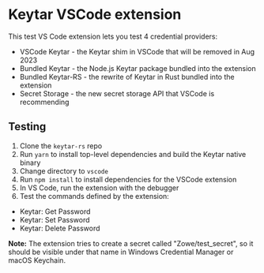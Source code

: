 # Keytar VSCode extension

This test VS Code extension lets you test 4 credential providers:
* VSCode Keytar - the Keytar shim in VSCode that will be removed in Aug 2023
* Bundled Keytar - the Node.js Keytar package bundled into the extension
* Bundled Keytar-RS - the rewrite of Keytar in Rust bundled into the extension
* Secret Storage - the new secret storage API that VSCode is recommending

## Testing

1. Clone the `keytar-rs` repo
2. Run `yarn` to install top-level dependencies and build the Keytar native binary
3. Change directory to `vscode`
4. Run `npm install` to install dependencies for the VSCode extension
5. In VS Code, run the extension with the debugger
6. Test the commands defined by the extension:
  * Keytar: Get Password
  * Keytar: Set Password
  * Keytar: Delete Password

**Note:** The extension tries to create a secret called "Zowe/test_secret", so it should be visible under that name in Windows Credential Manager or macOS Keychain.
